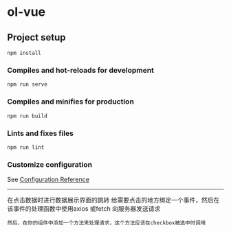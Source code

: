 # ol-vue

## Project setup
```
npm install
```

### Compiles and hot-reloads for development
```
npm run serve
```

### Compiles and minifies for production
```
npm run build
```

### Lints and fixes files
```
npm run lint
```

### Customize configuration
See [Configuration Reference](https://cli.vuejs.org/config/)

---

在点击数据时进行数据展示界面的跳转
    给需要点击的地方绑定一个事件，然后在该事件的处理函数中使用axios 或fetch 向服务器发送请求

    然后，在你的组件中添加一个方法来处理请求，这个方法应该在checkbox被选中时调用